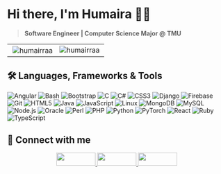 # Hi there, I'm Humaira 👋🏼
> **Software Engineer | Computer Science Major @ TMU**

<div>

<table align="center" style="border: none; border-collapse: collapse;">
  <tr>
    <td style="border: none;">
      &nbsp;<img align="center" src="https://github-readme-stats.vercel.app/api?username=humairraa&show_icons=true&locale=en&theme=dark&bg_color=000000&title_color=ffffff&text_color=8b949e&icon_color=ffb6c1&border_color=ffffff" alt="humairraa" />
    </td>
    <td style="border: none;">
      <img align="left" src="https://github-readme-stats.vercel.app/api/top-langs?username=humairraa&show_icons=true&locale=en&layout=compact&bg_color=000000&title_color=ffffff&text_color=8b949e&icon_color=79ff97&border_color=ffffff" alt="humairraa" />
    </td>
  </tr>
</table>

</div>

## 🛠️ Languages, Frameworks & Tools
<!-- Angular, Bash, Bootstrap, C, C#, CSS3, Django, Firebase, Flask, Git, HTML5, Java, JavaScript, Linux, MongoDB, MYsql, Node.JS, Oracle, Perl, PHP, python, PyTorch, React, Ruby, TypeScript -->

<div>
  
  ![Angular](https://img.shields.io/badge/Angular-%23DD0031.svg?style=flat-square&logo=angular&logoColor=white)
  ![Bash](https://img.shields.io/badge/Bash-%23121011.svg?style=flat-square&logo=gnu-bash&logoColor=white)
  ![Bootstrap](https://img.shields.io/badge/Bootstrap-%23563D7C.svg?style=flat-square&logo=bootstrap&logoColor=white)
  ![C](https://img.shields.io/badge/C-%2300599C.svg?style=flat-square&logo=c&logoColor=white)
  ![C#](https://img.shields.io/badge/C%23-%23239120.svg?style=flat-square&logo=c-sharp&logoColor=white)
  ![CSS3](https://img.shields.io/badge/CSS3-%231572B6.svg?style=flat-square&logo=css3&logoColor=white)
  ![Django](https://img.shields.io/badge/Django-%23092E20.svg?style=flat-square&logo=django&logoColor=white)
  ![Firebase](https://img.shields.io/badge/Firebase-%23FFCB2F.svg?style=flat-square&logo=firebase&logoColor=white)
  ![Git](https://img.shields.io/badge/Git-%23F05032.svg?style=flat-square&logo=git&logoColor=white)
  ![HTML5](https://img.shields.io/badge/HTML5-%23E34F26.svg?style=flat-square&logo=html5&logoColor=white)
  ![Java](https://img.shields.io/badge/Java-%23007396.svg?style=flat-square&logo=java&logoColor=white)
  ![JavaScript](https://img.shields.io/badge/JavaScript-%23F7DF1E.svg?style=flat-square&logo=javascript&logoColor=black)
  ![Linux](https://img.shields.io/badge/Linux-%23FCC624.svg?style=flat-square&logo=linux&logoColor=black)
  ![MongoDB](https://img.shields.io/badge/MongoDB-%2347A248.svg?style=flat-square&logo=mongodb&logoColor=white)
  ![MySQL](https://img.shields.io/badge/MySQL-%234479A1.svg?style=flat-square&logo=mysql&logoColor=white)
  ![Node.js](https://img.shields.io/badge/Node.js-%23339933.svg?style=flat-square&logo=node.js&logoColor=white)
  ![Oracle](https://img.shields.io/badge/Oracle-%23F80000.svg?style=flat-square&logo=oracle&logoColor=white)
  ![Perl](https://img.shields.io/badge/Perl-%2339459C.svg?style=flat-square&logo=perl&logoColor=white)
  ![PHP](https://img.shields.io/badge/PHP-%23777BB4.svg?style=flat-square&logo=php&logoColor=white)
  ![Python](https://img.shields.io/badge/Python-%233776AB.svg?style=flat-square&logo=python&logoColor=white)
  ![PyTorch](https://img.shields.io/badge/PyTorch-%23EE4C2C.svg?style=flat-square&logo=pytorch&logoColor=white)
  ![React](https://img.shields.io/badge/React-%2361DAFB.svg?style=flat-square&logo=react&logoColor=black)
  ![Ruby](https://img.shields.io/badge/Ruby-%23CC0000.svg?style=flat-square&logo=ruby&logoColor=white)
  ![TypeScript](https://img.shields.io/badge/TypeScript-%232F7CFF.svg?style=flat-square&logo=typescript&logoColor=white)
  
</div>

## 🔗 Connect with me

<div>
  
<p align="center">
  <a href="mailto:humairraadeeb@gmail.com">
<img src="https://img.shields.io/badge/Gmail-D14836?style=flat-square&logo=gmail&logoColor=white&logoWidth=30&width=500" width="90" height="30" />
  </a>
  <a href="https://github.com/humairraa">
    <img src="https://img.shields.io/badge/GitHub-181717?style=flat-square&logo=github&logoColor=white&logoWidth=30&width=200" width="90" height="30" />
  </a>
  <a href="https://www.linkedin.com/in/humairaadeeb/">
    <img src="https://img.shields.io/badge/LinkedIn-%230077B5.svg?style=flat-square&logo=linkedin&logoColor=white&logoWidth=30&width=200" width="90" height="30" />
  </a>
</p>

</div>
